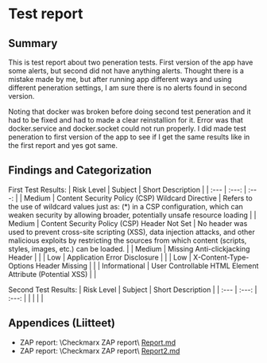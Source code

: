 # Test report

## Summary

This is test report about two peneration tests. First version of the app have some alerts, but second did not have anything alerts. Thought there is a mistake made by me, but after running app different ways and using different peneration settings, I am sure there is no alerts found in second version.

Noting that docker was broken before doing second test peneration and it had to be fixed and had to made a clear reinstallion for it. Error was that docker.service and docker.socket could not run properly. I did made test peneration to first version of the app to see if I get the same results like in the first report and yes got same.

## Findings and Categorization

First Test Results:
| Risk Level | Subject | Short Description |
| :---         |     :---:      |     :---:      |
| Medium | Content Security Policy (CSP) Wildcard Directive | Refers to the use of wildcard values just as: (*) in a CSP configuration, which can weaken security by allowing broader, potentially unsafe resource loading |
| Medium | Content Security Policy (CSP) Header Not Set | No header was used to prevent cross-site scripting (XSS), data injection attacks, and other malicious exploits by restricting the sources from which content (scripts, styles, images, etc.) can be loaded. |
| Medium | Missing Anti-clickjacking Header |  |
| Low | Application Error Disclosure |  |
| Low | X-Content-Type-Options Header Missing |  |
| Informational | User Controllable HTML Element Attribute (Potential XSS) |  |

Second Test Results:
| Risk Level | Subject | Short Description |
| :---         |     :---:      |     :---:      |
|  |  |  |

## Appendices (Liitteet)

- ZAP report: \Checkmarx ZAP report\ [Report.md](https://github.com/JuhaniPaananen/Juhani-s-Logbook/blob/main/Checkmarx%20ZAP%20report/Report.md)
- ZAP report: \Checkmarx ZAP report\ [Report2.md](https://github.com/JuhaniPaananen/Juhani-s-Logbook/blob/main/Checkmarx%20ZAP%20report/Report2.md)
